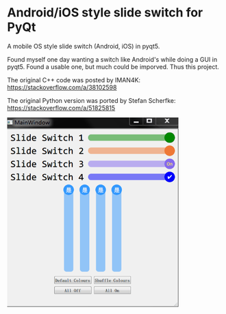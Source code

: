 # Android/iOS style slide switch for PyQt
A mobile OS style slide switch (Android, iOS) in pyqt5.

Found myself one day wanting a switch like Android's while doing a GUI in pyqt5. Found a usable one, but much could be imporved. Thus this project.

The original C++ code was posted by IMAN4K:
https://stackoverflow.com/a/38102598

The original Python version was ported by Stefan Scherfke:
https://stackoverflow.com/a/51825815

<!-- <img src="./record01.gif" alt="Screen record"> -->
<img src="./record01.gif" alt="Screen record" width="400">

<!-- ![Screen record](./record01.gif) -->
